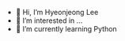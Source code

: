- 👋 Hi, I’m Hyeonjeong Lee
- 👀 I’m interested in ...
- 🌱 I’m currently learning Python

<!---
hyunjung2222/hyunjung2222 is a ✨ special ✨ repository because its `README.md` (this file) appears on your GitHub profile.
You can click the Preview link to take a look at your changes.
--->
